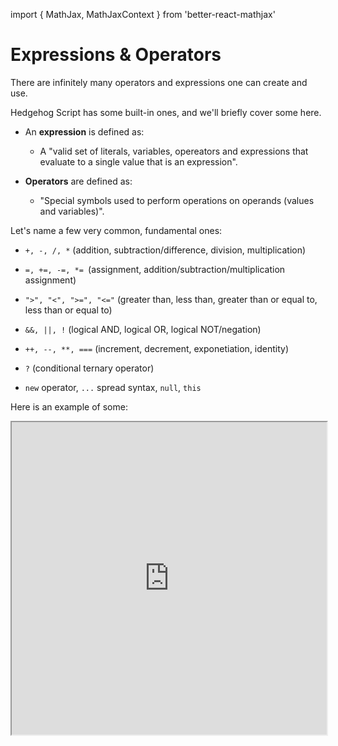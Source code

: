 import { MathJax, MathJaxContext } from 'better-react-mathjax'


# Expressions & Operators

There are infinitely many operators and expressions one can create and use.

Hedgehog Script has some built-in ones, and we'll briefly cover some here.


- An **expression** is defined as:
  - A "valid set of literals, variables, opereators and expressions that evaluate to a single value that is an expression".

- **Operators** are defined as:
  -  "Special symbols used to perform operations on operands (values and variables)".

Let's name a few very common, fundamental ones:

- `+, -, /, *` (addition, subtraction/difference, division, multiplication)

- `=, +=, -=, *= `(assignment, addition/subtraction/multiplication assignment) 

- `">", "<", ">=", "<="` (greater than, less than, greater than or equal to, less than or equal to)

- `&&, ||, !` (logical AND, logical OR, logical NOT/negation)

- `++, --, **, ===` (increment, decrement, exponetiation, identity)

- `?` (conditional ternary operator)

- `new` operator, `...` spread syntax, `null`, `this`

Here is an example of some:

 <iframe
    src="https://hlab.app/s/docs/operator_hbook"
    width="100%"
    height="500px"/>

Try using others operators or expressions yourself by editing the left-hand side of the Hedgehog Lab environment!

:::tip

This is just a brief introduction.

To find more detailed information, and a list of all built-in operators/expressions, visit: [Ops & Expressions - MDN](https://developer.mozilla.org/en-US/docs/Web/JavaScript/Reference/Operators)
:::

---